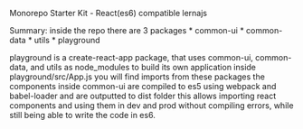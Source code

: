 Monorepo Starter Kit - React(es6) compatible
lernajs

Summary:
inside the repo there are 3 packages 
    * common-ui
    * common-data
    * utils
    * playground

playground is a create-react-app package,
that uses common-ui, common-data, and utils as node_modules to build its own application
inside playground/src/App.js you will find imports from these packages
the components inside common-ui are compiled to es5 using webpack and babel-loader and are outputted to dist folder
this allows importing react components and using them in dev and prod without compiling errors, while still being able to write the code in es6.